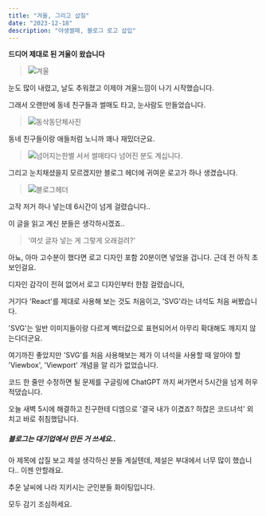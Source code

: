 ```yaml
---
title: "겨울, 그리고 삽질"
date: "2023-12-18"
description: "야생썰매, 블로그 로고 삽입"
---
```


**드디어 제대로 된 겨울이 왔습니다**

> ![겨울](https://github.com/TaehyunJeon0203/TaehyunJeon0203.github.io/assets/84451999/41206e91-aa61-47db-b307-381d7f80fde0)

눈도 많이 내렸고, 날도 추워졌고 이제야 겨울느낌이 나기 시작했습니다.

그래서 오랜만에 동네 친구들과 썰매도 타고, 눈사람도 만들었습니다.

> ![동삭동단체사진](https://github.com/TaehyunJeon0203/TaehyunJeon0203.github.io/assets/84451999/0817b03c-ace3-46cd-bd54-64c972df1d49)

동네 친구들이랑 애들처럼 노니까 꽤나 재밌더군요.

> ![넘어지는한별](https://github.com/TaehyunJeon0203/TaehyunJeon0203.github.io/assets/84451999/9466bbe5-334c-42e8-b032-bfe0a2c092ed)
> 서서 썰매타다 넘어진 분도 계십니다.

그리고 눈치채셨을지 모르겠지만 블로그 헤더에 귀여운 로고가 하나 생겼습니다.

> ![블로그헤더](https://github.com/TaehyunJeon0203/TaehyunJeon0203.github.io/assets/84451999/93502ffe-2ed4-46ae-a8b8-338de570dce9)

고작 저거 하나 넣는데 6시간이 넘게 걸렸습니다..

이 글을 읽고 계신 분들은 생각하시겠죠..

> '여섯 글자 넣는 게 그렇게 오래걸려?'

아뇨, 아마 고수분이 했다면 로고 디자인 포함 20분이면 넣었을 겁니다.
근데 전 아직 초보인걸요.

디자인 감각이 전혀 없어서 로고 디자인부터 한참 걸렸습니다,

거기다 'React'를 제대로 사용해 보는 것도 처음이고, 'SVG'라는 녀석도 처음 써봤습니다.

'SVG'는 일반 이미지들이랑 다르게 벡터값으로 표현되어서 아무리 확대해도 깨지지 않는다더군요.

여기까진 좋았지만 'SVG'를 처음 사용해보는 제가 이 녀석을 사용할 때 알아야 할 'Viewbox', 'Viewport' 개념을 알 리가 없었습니다.

코드 한 줄만 수정하면 될 문제를 구글링에 ChatGPT 까지 써가면서 5시간을 넘게 허우적댔습니다.

오늘 새벽 5시에 해결하고 친구한테 디엠으로 '결국 내가 이겼죠? 하찮은 코드녀석' 외치고 바로 취침했답니다.

##### 블로그는 대기업에서 만든 거 쓰세요..

아 제목에 삽질 보고 제설 생각하신 분들 계실텐데, 제설은 부대에서 너무 많이 했습니다.. 이젠 안할래요.

추운 날씨에 나라 지키시는 군인분들 화이팅입니다.

모두 감기 조심하세요.

